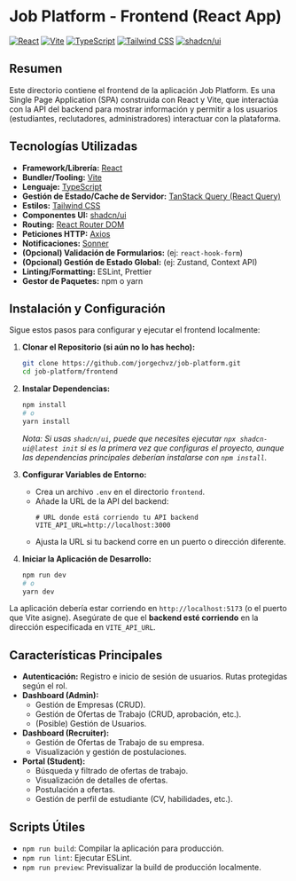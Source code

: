# Job Platform - Frontend (React App)

[![React](https://img.shields.io/badge/Library-React-blue.svg)](https://reactjs.org/)
[![Vite](https://img.shields.io/badge/Build%20Tool-Vite-purple.svg)](https://vitejs.dev/)
[![TypeScript](https://img.shields.io/badge/Language-TypeScript-blue.svg)](https://www.typescriptlang.org/)
[![Tailwind CSS](https://img.shields.io/badge/CSS-Tailwind-cyan.svg)](https://tailwindcss.com/)
[![shadcn/ui](https://img.shields.io/badge/UI-shadcn/ui-black.svg)](https://ui.shadcn.com/)

## Resumen

Este directorio contiene el frontend de la aplicación Job Platform. Es una Single Page Application (SPA) construida con React y Vite, que interactúa con la API del backend para mostrar información y permitir a los usuarios (estudiantes, reclutadores, administradores) interactuar con la plataforma.

## Tecnologías Utilizadas

*   **Framework/Librería:** [React](https://reactjs.org/)
*   **Bundler/Tooling:** [Vite](https://vitejs.dev/)
*   **Lenguaje:** [TypeScript](https://www.typescriptlang.org/)
*   **Gestión de Estado/Cache de Servidor:** [TanStack Query (React Query)](https://tanstack.com/query/latest)
*   **Estilos:** [Tailwind CSS](https://tailwindcss.com/)
*   **Componentes UI:** [shadcn/ui](https://ui.shadcn.com/)
*   **Routing:** [React Router DOM](https://reactrouter.com/)
*   **Peticiones HTTP:** [Axios](https://axios-http.com/)
*   **Notificaciones:** [Sonner](https://sonner.emilkowal.ski/)
*   **(Opcional) Validación de Formularios:** (ej: `react-hook-form`)
*   **(Opcional) Gestión de Estado Global:** (ej: Zustand, Context API)
*   **Linting/Formatting:** ESLint, Prettier
*   **Gestor de Paquetes:** npm o yarn

## Instalación y Configuración

Sigue estos pasos para configurar y ejecutar el frontend localmente:

1.  **Clonar el Repositorio (si aún no lo has hecho):**
    ```bash
    git clone https://github.com/jorgechvz/job-platform.git
    cd job-platform/frontend
    ```

2.  **Instalar Dependencias:**
    ```bash
    npm install
    # o
    yarn install
    ```
    *Nota: Si usas `shadcn/ui`, puede que necesites ejecutar `npx shadcn-ui@latest init` si es la primera vez que configuras el proyecto, aunque las dependencias principales deberían instalarse con `npm install`.*

3.  **Configurar Variables de Entorno:**
    *   Crea un archivo `.env` en el directorio `frontend`.
    *   Añade la URL de la API del backend:
        ```env
        # URL donde está corriendo tu API backend
        VITE_API_URL=http://localhost:3000
        ```
    *   Ajusta la URL si tu backend corre en un puerto o dirección diferente.

4.  **Iniciar la Aplicación de Desarrollo:**
    ```bash
    npm run dev
    # o
    yarn dev
    ```

La aplicación debería estar corriendo en `http://localhost:5173` (o el puerto que Vite asigne). Asegúrate de que el **backend esté corriendo** en la dirección especificada en `VITE_API_URL`.

## Características Principales

*   **Autenticación:** Registro e inicio de sesión de usuarios. Rutas protegidas según el rol.
*   **Dashboard (Admin):**
    *   Gestión de Empresas (CRUD).
    *   Gestión de Ofertas de Trabajo (CRUD, aprobación, etc.).
    *   (Posible) Gestión de Usuarios.
*   **Dashboard (Recruiter):**
    *   Gestión de Ofertas de Trabajo de su empresa.
    *   Visualización y gestión de postulaciones.
*   **Portal (Student):**
    *   Búsqueda y filtrado de ofertas de trabajo.
    *   Visualización de detalles de ofertas.
    *   Postulación a ofertas.
    *   Gestión de perfil de estudiante (CV, habilidades, etc.).

## Scripts Útiles

*   `npm run build`: Compilar la aplicación para producción.
*   `npm run lint`: Ejecutar ESLint.
*   `npm run preview`: Previsualizar la build de producción localmente.